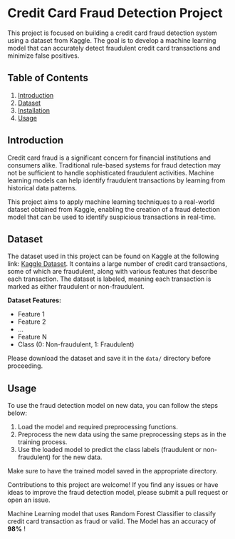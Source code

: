 # Credit Card Fraud Detection Project

This project is focused on building a credit card fraud detection system using a dataset from Kaggle. The goal is to develop a machine learning model that can accurately detect fraudulent credit card transactions and minimize false positives.

## Table of Contents

1. [Introduction](#introduction)
2. [Dataset](#dataset)
3. [Installation](#installation)
4. [Usage](#usage)

## Introduction

Credit card fraud is a significant concern for financial institutions and consumers alike. Traditional rule-based systems for fraud detection may not be sufficient to handle sophisticated fraudulent activities. Machine learning models can help identify fraudulent transactions by learning from historical data patterns.

This project aims to apply machine learning techniques to a real-world dataset obtained from Kaggle, enabling the creation of a fraud detection model that can be used to identify suspicious transactions in real-time.

## Dataset

The dataset used in this project can be found on Kaggle at the following link: [Kaggle Dataset](https://www.kaggle.com/mlg-ulb/creditcardfraud). It contains a large number of credit card transactions, some of which are fraudulent, along with various features that describe each transaction. The dataset is labeled, meaning each transaction is marked as either fraudulent or non-fraudulent.

**Dataset Features:**
- Feature 1
- Feature 2
- ...
- Feature N
- Class (0: Non-fraudulent, 1: Fraudulent)

Please download the dataset and save it in the `data/` directory before proceeding.

## Usage

To use the fraud detection model on new data, you can follow the steps below:

1. Load the model and required preprocessing functions.
2. Preprocess the new data using the same preprocessing steps as in the training process.
3. Use the loaded model to predict the class labels (fraudulent or non-fraudulent) for the new data.

Make sure to have the trained model saved in the appropriate directory.


Contributions to this project are welcome! If you find any issues or have ideas to improve the fraud detection model, please submit a pull request or open an issue.

Machine Learning model that uses Random Forest Classifier to classify credit card transaction as fraud or valid. The Model has an accuracy of **98%** !



